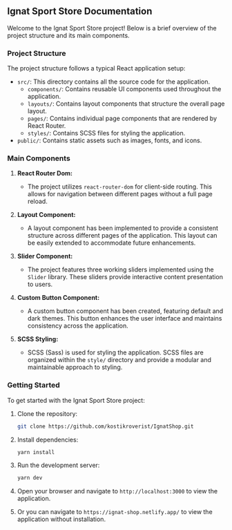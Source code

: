 ## Ignat Sport Store Documentation

Welcome to the Ignat Sport Store project! Below is a brief overview of the project structure and its main components.

### Project Structure

The project structure follows a typical React application setup:

- `src/`: This directory contains all the source code for the application.
  - `components/`: Contains reusable UI components used throughout the application.
  - `layouts/`: Contains layout components that structure the overall page layout.
  - `pages/`: Contains individual page components that are rendered by React Router.
  - `styles/`: Contains SCSS files for styling the application.
- `public/`: Contains static assets such as images, fonts, and icons.

### Main Components

1. **React Router Dom:**
   - The project utilizes `react-router-dom` for client-side routing. This allows for navigation between different pages without a full page reload.

2. **Layout Component:**
   - A layout component has been implemented to provide a consistent structure across different pages of the application. This layout can be easily extended to accommodate future enhancements.

3. **Slider Component:**
   - The project features three working sliders implemented using the `Slider` library. These sliders provide interactive content presentation to users.

4. **Custom Button Component:**
   - A custom button component has been created, featuring default and dark themes. This button enhances the user interface and maintains consistency across the application.

5. **SCSS Styling:**
   - SCSS (Sass) is used for styling the application. SCSS files are organized within the `style/` directory and provide a modular and maintainable approach to styling.

### Getting Started

To get started with the Ignat Sport Store project:

1. Clone the repository:

   ```bash
   git clone https://github.com/kostikroverist/IgnatShop.git
   ```

2. Install dependencies:

   ```bash
   yarn install
   ```

3. Run the development server:

   ```bash
   yarn dev
   ```

4. Open your browser and navigate to `http://localhost:3000` to view the application.

5. Or you can navigate to `https://ignat-shop.netlify.app/` to view the application without installation.
